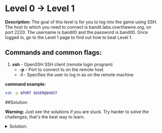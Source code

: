 # Level 0 -> Level 1

**Description:** The goal of this level is for you to log into the game using SSH. The host to which you need to connect is bandit.labs.overthewire.org, on port 2220. The username is bandit0 and the password is bandit0. Once logged in, go to the Level 1 page to find out how to beat Level 1.

## Commands and common flags:

1. **ssh** - OpenSSH SSH client (remote login program)
    * **-p** - Port to connect to on the remote host
    * **-l** - Specifies the user to log in as on the remote machine

**command example:**

```bash
ssh -p $PORT $USER@$HOST
```

##Solution:

**Warning:** Just see the solutions if you are stuck. Try harder to solve the challenges; that's the best way to learn.

<details>
<summary>Solution:</summary>
```bash
ssh -p 2220 
```
</details>
